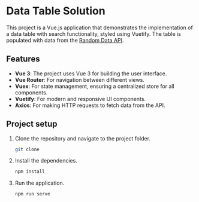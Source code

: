 # Data Table Solution

This project is a Vue.js application that demonstrates the implementation of a data table with search functionality, styled using Vuetify. The table is populated with data from the [Random Data API](https://random-data-api.com/).

## Features

- **Vue 3**: The project uses Vue 3 for building the user interface.
- **Vue Router**: For navigation between different views.
- **Vuex**: For state management, ensuring a centralized store for all components.
- **Vuetify**: For modern and responsive UI components.
- **Axios**: For making HTTP requests to fetch data from the API.

## Project setup

1. Clone the repository and navigate to the project folder.
    
    ```bash
    git clone
    ```
2. Install the dependencies.
    
    ```bash
    npm install
    ```
3. Run the application.
    
    ```bash
    npm run serve
    ```
    

